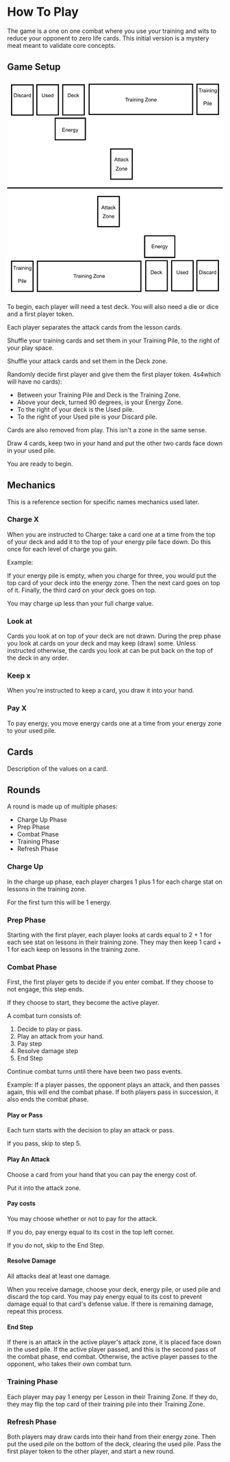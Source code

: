 # How To Play

The game is a one on one combat where you use your training and wits to reduce your opponent to zero life cards.
This initial version is a mystery meat meant to validate core concepts.

## Game Setup

![table-layout-visual](table-layout.png)

To begin, each player will need a test deck.
You will also need a die or dice and a first player token.

Each player separates the attack cards from the lesson cards.

Shuffle your training cards and set them in your Training Pile, to the right of your play space.

Shuffle your attack cards and set them in the Deck zone.

Randomly decide first player and give them the first player token.
4s4which will have no cards):

* Between your Training Pile and Deck is the Training Zone.
* Above your deck, turned 90 degrees, is your Energy Zone.
* To the right of your deck is the Used pile.
* To the right of your Used pile is your Discard pile.

Cards are also removed from play. This isn't a zone in the same sense.

Draw 4 cards, keep two in your hand and put the other two cards face down in your used pile.

You are ready to begin.

## Mechanics

This is a reference section for specific names mechanics used later.

### Charge X

When you are instructed to Charge:
take a card one at a time from the top of your deck and add it to the top of your energy pile face down.
Do this once for each level of charge you gain.

Example:

If your energy pile is empty, when you charge for three, you would put the top card of your deck into the energy zone.
Then the next card goes on top of it.
Finally, the third card on your deck goes on top.

You may charge up less than your full charge value.

### Look at

Cards you look at on top of your deck are not drawn.
During the prep phase you look at cards on your deck and may keep (draw) some.
Unless instructed otherwise, the cards you look at can be put back on the top of the deck in any order.

### Keep x

When you're instructed to keep a card, you draw it into your hand.

### Pay X

To pay energy, you move energy cards one at a time from your energy zone to your used pile.

## Cards

Description of the values on a card.

## Rounds

A round is made up of multiple phases:

* Charge Up Phase
* Prep Phase
* Combat Phase
* Training Phase
* Refresh Phase

### Charge Up

In the charge up phase, each player charges 1 plus 1 for each charge stat on lessons in the training zone.

For the first turn this will be 1 energy.

### Prep Phase

Starting with the first player, each player looks at cards equal to 2 + 1 for each see stat on lessons in their training zone.
They may then keep 1 card + 1 for each keep on lessons in the training zone.

### Combat Phase

First, the first player gets to decide if you enter combat.
If they choose to not engage, this step ends.

If they choose to start, they become the active player.

A combat turn consists of:

1. Decide to play or pass.
2. Play an attack from your hand.
3. Pay step
4. Resolve damage step
5. End Step

Continue combat turns until there have been two pass events.

Example: If a player passes, the opponent plays an attack, and then passes again, this will end the combat phase.
If both players pass in succession, it also ends the combat phase.

#### Play or Pass

Each turn starts with the decision to play an attack or pass.

If you pass, skip to step 5.

#### Play An Attack

Choose a card from your hand that you can pay the energy cost of.

Put it into the attack zone.

#### Pay costs

You may choose whether or not to pay for the attack.

If you do, pay energy equal to its cost in the top left corner.

If you do not, skip to the End Step.

#### Resolve Damage

All attacks deal at least one damage.

When you receive damage, choose your deck, energy pile, or used pile and discard the top card.
You may pay energy equal to its cost to prevent damage equal to that card's defense value.
If there is remaining damage, repeat this process.

#### End Step

If there is an attack in the active player's attack zone, it is placed face down in the used pile.
If the active player passed, and this is the second pass of the combat phase, end combat.
Otherwise, the active player passes to the opponent, who takes their own combat turn.

### Training Phase

Each player may pay 1 energy per Lesson in their Training Zone.
If they do, they may flip the top card of their training pile into their Training Zone.

### Refresh Phase

Both players may draw cards into their hand from their energy zone.
Then put the used pile on the bottom of the deck, clearing the used pile.
Pass the first player token to the other player, and start a new round.